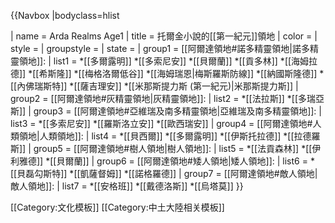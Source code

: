 {{Navbox
|bodyclass=hlist

| name   = Arda Realms Age1
| title  = 托爾金小說的[[第一紀元]]領地
| color  =
| style  =
| groupstyle =
| state  =
| group1 = [[阿爾達領地#諾多精靈領地|諾多精靈領地]]:
|  list1 = 
*[[多爾露明]]
*[[多索尼安]]
*[[貝爾蘭]]
*[[貢多林]]
*[[海姆拉德]]
*[[希斯隆]]
*[[梅格洛爾低谷]]
*[[海姆瑞恩|梅斯羅斯防線]]
*[[納國斯隆德]]
*[[內佛瑞斯特]]
*[[薩吉理安]]
*[[米那斯提力斯 (第一紀元)|米那斯提力斯]]
| group2 = [[阿爾達領地#灰精靈領地|灰精靈領地]]:
|  list2 = 
*[[法拉斯]]
*[[多瑞亞斯]]
| group3 = [[阿爾達領地#亞維瑞及南多精靈領地|亞維瑞及南多精靈領地]]:
|  list3 = 
*[[多索尼安]]
*[[羅斯洛立安]]
*[[歐西瑞安]]
| group4 = [[阿爾達領地#人類領地|人類領地]]:
|  list4 = 
*[[貝西爾]]
*[[多爾露明]]
*[[伊斯托拉德]]
*[[拉德羅斯]]
| group5 = [[阿爾達領地#樹人領地|樹人領地]]:
|  list5 = 
*[[法貢森林]]
*[[伊利雅德]]
*[[貝爾蘭]]
| group6 = [[阿爾達領地#矮人領地|矮人領地]]:
|  list6 = 
*[[貝磊勾斯特]]
*[[凱薩督姆]]
*[[諾格羅德]]
| group7 = [[阿爾達領地#敵人領地|敵人領地]]:
|  list7 = 
*[[安格班]]
*[[戴德洛斯]]
*[[烏塔莫]]
}}
<noinclude>

[[Category:文化模板]]
[[Category:中土大陸相关模板]]

</noinclude>
